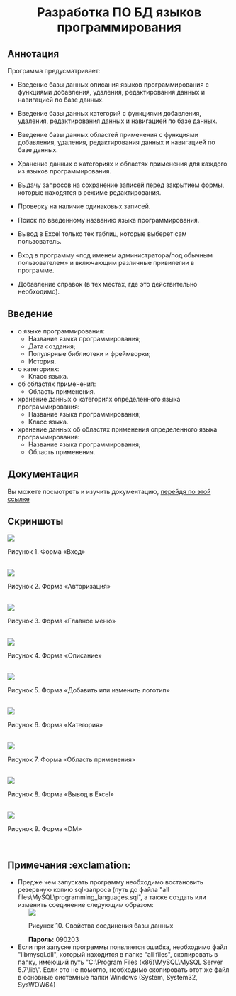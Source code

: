<h1 align="center">Разработка ПО БД языков программирования</h1>
<h2>Аннотация</h2>
<p>Программа предусматривает:<p>
<ul>
  <li><p>Введение базы данных описания языков программирования с функциями добавления, удаления, редактирования данных и навигацией по базе данных.</p></li>
  <li><p>Введение базы данных категорий с функциями добавления, удаления, редактирования данных и навигацией по базе данных.</p></li> 
  <li><p>Введение базы данных областей применения  с функциями добавления, удаления, редактирования данных и навигацией по базе данных.</p></li>
  <li><p>Хранение данных о  категориях и областях применения для каждого из языков программирования.</p></li>
  <li><p>Выдачу запросов  на сохранение записей перед закрытием формы,  которые находятся в режиме редактирования.</p></li>
  <li><p>Проверку на наличие одинаковых записей.</p></li>
  <li><p>Поиск по введенному названию языка программирования.</p></li>
  <li><p>Вывод в Excel только тех таблиц, которые выберет сам пользователь.</p></li>
  <li><p>Вход в программу «под именем администратора/под обычным пользователем» и включающим различные привилегии в программе.</p></li>
  <li><p>Добавление справок (в тех местах,  где это действительно необходимо).</p></li>
</ul>
<h2>Введение</h2>
<ul>
<li>о языке программирования:
  <ul>
    <li>Название языка программирования;</li>
    <li>Дата создания;</li>
    <li>Популярные библиотеки и фреймворки;</li>
    <li>История.</li>
  </ul>
 </li>
 <li>о категориях:
  <ul>
    <li>Класс языка.</li>
  </ul>
 </li>
 <li>об областях применения:
   <ul>
     <li>Область применения.</li>
   </ul>
 </li>
 <li>хранение данных о  категориях определенного языка программирования:
   <ul>
     <li>Название языка программирования;</li>
     <li>Класс языка.</li>
   </ul>
 </li>
 <li>хранение данных об областях применения определенного языка программирования:
  <ul>
    <li>Название языка программирования;</li>
    <li>Область применения.</li>
  </ul>
</li>
</ul>
<h2>Документация</h2>
<p>Вы можете посмотреть и изучить документацию, <a href="/docs/docs.md">перейдя по этой ссылке</a></p>
<h2>Скриншоты</h2>
<img src="https://user-images.githubusercontent.com/37180024/50382938-10adfe00-06bb-11e9-8b79-480dd9bb0162.png">
<p>Рисунок 1. Форма «Вход»</p>
<br>
<img src="https://user-images.githubusercontent.com/37180024/50382942-258a9180-06bb-11e9-92cf-2185180e5458.png">
<p>Рисунок 2. Форма «Авторизация»</p>
<br>
<img src="https://user-images.githubusercontent.com/37180024/50382944-2c190900-06bb-11e9-93ce-127304f79a35.png">
<p>Рисунок 3. Форма «Главное меню»</p>
<br>
<img src="https://user-images.githubusercontent.com/37180024/50382946-30ddbd00-06bb-11e9-932b-9e6f29f20aa4.png">
<p>Рисунок 4. Форма «Описание»</p>
<br>
<img src="https://user-images.githubusercontent.com/37180024/50382949-376c3480-06bb-11e9-8cfe-83255bec4390.png">
<p>Рисунок 5. Форма «Добавить или изменить логотип»</p>
<br>
<img src="https://user-images.githubusercontent.com/37180024/50382951-3e934280-06bb-11e9-932f-667612267342.png">
<p>Рисунок 6. Форма «Категория»</p>
<br>
<img src="https://user-images.githubusercontent.com/37180024/50382952-47841400-06bb-11e9-953e-d2505f8784b9.png">
<p>Рисунок 7. Форма «Область применения»</p>
<br>
<img src="https://user-images.githubusercontent.com/37180024/50382953-4d79f500-06bb-11e9-8949-cd7029fb91af.png">
<p>Рисунок 8. Форма «Вывод в Excel»</p>
<br>
<img src="https://user-images.githubusercontent.com/37180024/50382957-5965b700-06bb-11e9-85fb-ba122c8a4b45.png">
<p>Рисунок 9. Форма «DM»</p>
<br>
<h2>Примечания :exclamation:</h2>
  <ul>
    <li>Предже чем запускать программу необходимо востановить резервную копию sql-запроса (путь до файла "all files\MySQL\programming_languages.sql", а также создать или изменить соединение следующим образом:
    <ul type="none">
      <li>
        <img src="https://user-images.githubusercontent.com/37180024/40279781-491e8ea4-5c51-11e8-9448-ee612b29d8d3.jpg">
        <p>Рисунок 10. Свойства соединения базы данных</p> 
      </li>
      <li><b>Пароль:</b> 090203</li>
    </ul>
    </li>
    <li> Если при запуске программы появляется ошибка, необходимо файл "libmysql.dll", который находится в папке "all files", скопировать в папку, имеющий путь "C:\Program Files (x86)\MySQL\MySQL Server 5.7\lib\". Если это не помогло, необходимо скопировать этот же файл в основные системные папки Windows (System, System32, SysWOW64)</li>
  </ul>
